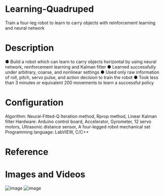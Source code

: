 # Learning-Quadruped
Train a four-leg robot to learn to carry objects with reinforcement learning and neural network

# Description
● Build a robot which can learn to carry objects horizontal by using neural network, reinforcement learning and Kalman filter
● Learned successfully under arbitrary, coarse, and nonlinear settings
● Used only raw information of roll, pitch, servo pulse, and action decision to train the robot
● Took less than 3 minutes or equivalent 200 movements to learn a successful policy

# Configuration
Algorithm: Neural-Fitted-Q Iteration method, Rprop method, Linear Kalman filter
Hardware: Arduino control board, Accelerator, Gyrometer, 12 servo motors, Ultrasonic distance sensor, A four-legged robot mechanical set
Programming language: LabVIEW, C/C++

# Reference


# Images and Videos

![image]()
![image]()
